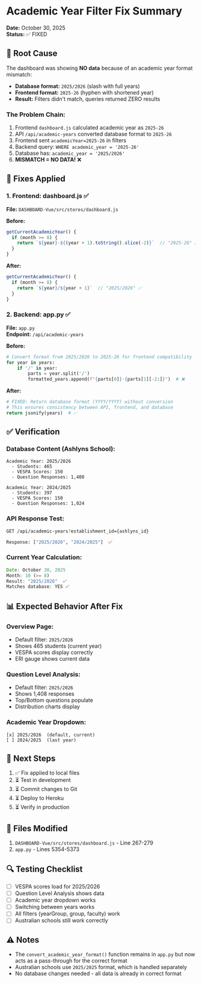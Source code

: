 # Academic Year Filter Fix Summary

**Date:** October 30, 2025  
**Status:** ✅ FIXED

## 🐛 **Root Cause**

The dashboard was showing **NO data** because of an academic year format mismatch:

- **Database format:** `2025/2026` (slash with full years)
- **Frontend format:** `2025-26` (hyphen with shortened year)
- **Result:** Filters didn't match, queries returned ZERO results

### The Problem Chain:

1. Frontend `dashboard.js` calculated academic year as `2025-26`
2. API `/api/academic-years` converted database format to `2025-26`  
3. Frontend sent `academicYear=2025-26` in filters
4. Backend query: `WHERE academic_year = '2025-26'`
5. Database has: `academic_year = '2025/2026'`
6. **MISMATCH = NO DATA!** ❌

## 🔧 **Fixes Applied**

### 1. **Frontend: dashboard.js** ✅
**File:** `DASHBOARD-Vue/src/stores/dashboard.js`

**Before:**
```javascript
getCurrentAcademicYear() {
  if (month >= 8) {
    return `${year}-${(year + 1).toString().slice(-2)}`  // "2025-26" ❌
  }
}
```

**After:**
```javascript
getCurrentAcademicYear() {
  if (month >= 8) {
    return `${year}/${year + 1}`  // "2025/2026" ✅
  }
}
```

### 2. **Backend: app.py** ✅
**File:** `app.py`  
**Endpoint:** `/api/academic-years`

**Before:**
```python
# Convert format from 2025/2026 to 2025-26 for frontend compatibility
for year in years:
    if '/' in year:
        parts = year.split('/')
        formatted_years.append(f"{parts[0]}-{parts[1][-2:]}")  # ❌
```

**After:**
```python
# FIXED: Return database format (YYYY/YYYY) without conversion
# This ensures consistency between API, frontend, and database
return jsonify(years)  # ✅
```

## ✅ **Verification**

### Database Content (Ashlyns School):
```
Academic Year: 2025/2026
  - Students: 465
  - VESPA Scores: 150
  - Question Responses: 1,408

Academic Year: 2024/2025
  - Students: 397
  - VESPA Scores: 150
  - Question Responses: 1,024
```

### API Response Test:
```bash
GET /api/academic-years?establishment_id={ashlyns_id}

Response: ["2025/2026", "2024/2025"]  ✅
```

### Current Year Calculation:
```javascript
Date: October 30, 2025
Month: 10 (>= 8)
Result: "2025/2026"  ✅
Matches database: YES ✅
```

## 📊 **Expected Behavior After Fix**

### Overview Page:
- Default filter: `2025/2026`
- Shows 465 students (current year)
- VESPA scores display correctly
- ERI gauge shows current data

### Question Level Analysis:
- Default filter: `2025/2026`
- Shows 1,408 responses
- Top/Bottom questions populate
- Distribution charts display

### Academic Year Dropdown:
```
[x] 2025/2026  (default, current)
[ ] 2024/2025  (last year)
```

## 🚀 **Next Steps**

1. ✅ Fix applied to local files
2. ⏳ Test in development
3. ⏳ Commit changes to Git
4. ⏳ Deploy to Heroku
5. ⏳ Verify in production

## 📝 **Files Modified**

1. `DASHBOARD-Vue/src/stores/dashboard.js` - Line 267-279
2. `app.py` - Lines 5354-5373

## 🔍 **Testing Checklist**

- [ ] VESPA scores load for 2025/2026
- [ ] Question Level Analysis shows data
- [ ] Academic year dropdown works
- [ ] Switching between years works
- [ ] All filters (yearGroup, group, faculty) work
- [ ] Australian schools still work correctly

## ⚠️ **Notes**

- The `convert_academic_year_format()` function remains in `app.py` but now acts as a pass-through for the correct format
- Australian schools use `2025/2025` format, which is handled separately
- No database changes needed - all data is already in correct format

